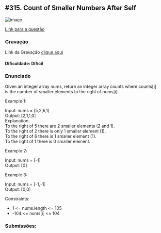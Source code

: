 ## #315. Count of Smaller Numbers After Self
![image](https://github.com/user-attachments/assets/ed4e1acb-c6f5-4bfb-92bd-8bf214b063a6)

[Link para a questão](https://leetcode.com/problems/count-of-smaller-numbers-after-self/description/)

### Gravação

Link da Gravação [clique aqui](https://www.youtube.com/watch?v=uQE1tJZD6b4)

#### Dificuldade: Difícil

### Enunciado

Given an integer array nums, return an integer array counts where counts[i] is the number of smaller elements to the right of nums[i].

Example 1:

Input: nums = [5,2,6,1]<br>
Output: [2,1,1,0]<br>
Explanation:<br>
To the right of 5 there are 2 smaller elements (2 and 1).<br>
To the right of 2 there is only 1 smaller element (1).<br>
To the right of 6 there is 1 smaller element (1).<br>
To the right of 1 there is 0 smaller element.<br>

Example 2:

Input: nums = [-1]<br>
Output: [0]

Example 3:

Input: nums = [-1,-1]<br>
Output: [0,0]


Constraints:

- 1 <= nums.length <= 105
- -104 <= nums[i] <= 104
    
### Submissões: 






